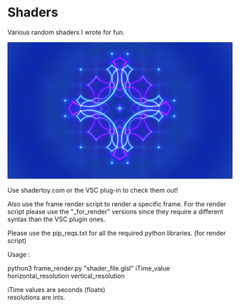 # Shaders

Various random shaders I wrote for fun. 
 
![Snowflake](snowflake.png)

Use shadertoy.com or the VSC plug-in to check them out!

Also use the frame render script to render a specific frame. 
For the render script please use the "_for_render" versions since they require a different syntax than the VSC plugin ones.  
 
Please use the pip_reqs.txt for all the required python libraries. (for render script)  


Usage :  
  
python3 frame_render.py "shader_file.glsl" iTime_value horizontal_resolution vertical_resolution  

iTime values are seconds (floats)  
resolutions are ints.
